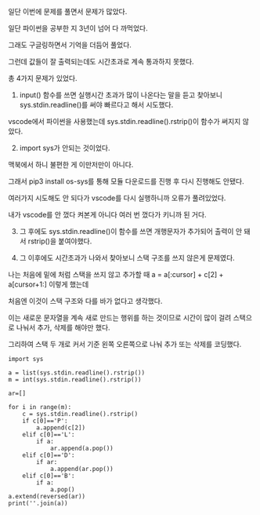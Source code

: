 일단 이번에 문제를 풀면서 문제가 많았다.

일단 파이썬을 공부한 지 3년이 넘어 다 까먹었다.

그래도 구글링하면서 기억을 더듬어 풀었다.

그런데 값들이 잘 출력되는데도 시간초과로 계속 통과하지 못했다.



총 4가지 문제가 있었다.

1. input() 함수를 쓰면 실행시간 초과가 많이 나온다는 말을 듣고 찾아보니sys.stdin.readline()를 써야 빠르다고 해서 시도했다.

vscode에서 파이썬을 사용했는데 sys.stdin.readline().rstrip()이 함수가 써지지 않았다.



2. import sys가 안되는 것이었다.

맥북에서 하니 불편한 게 이만저만이 아니다.

그래서 pip3 install os-sys를 통해 모듈 다운로드를 진행 후 다시 진행해도 안됐다.

여러가지 시도해도 안 되다가 vscode를 다시 실행하니까 오류가 풀려있었다.

내가 vscode를 안 껐다 켜본게 아니다 여러 번 껐다가 키니까 된 거다.



3. 그 후에도 sys.stdin.readline()이 함수를 쓰면 개행문자가 추가되어 출력이 안 돼서 rstrip()을 붙여야했다.



4. 그 이후에도 시간초과가 나와서 찾아보니 스택 구조를 쓰지 않은게 문제였다.

나는 처음에 밑에 처럼 스택을 쓰지 않고 추가할 때 a = a[:cursor] + c[2] + a[cursor+1:] 이렇게 했는데

처음엔 이것이 스택 구조와 다를 바가 없다고 생각했다.

이는 새로운 문자열을 계속 새로 만드는 행위를 하는 것이므로 시간이 많이 걸려 스택으로 나눠서 추가, 삭제를 해야만 했다.

그리하여 스택 두 개로 커서 기준 왼쪽 오른쪽으로 나눠 추가 또는 삭제를 코딩했다.


```
import sys

a = list(sys.stdin.readline().rstrip())
m = int(sys.stdin.readline().rstrip())

ar=[]

for i in range(m):
    c = sys.stdin.readline().rstrip()
    if c[0]=='P':
        a.append(c[2])
    elif c[0]=='L':
        if a:
            ar.append(a.pop())
    elif c[0]=='D':
        if ar:
            a.append(ar.pop())
    elif c[0]=='B':
        if a:
            a.pop()
a.extend(reversed(ar))
print(''.join(a))
```











